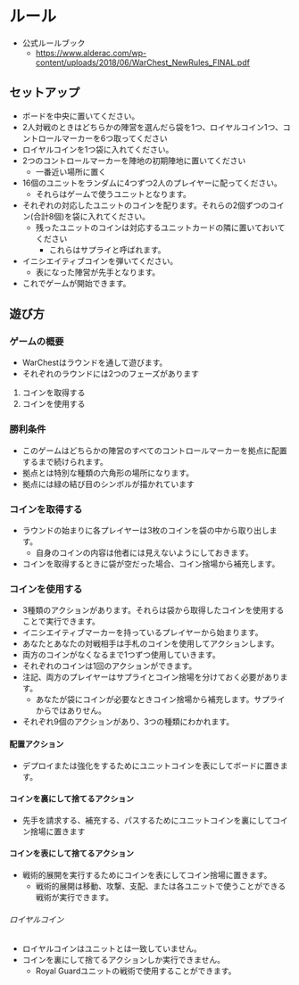 # ルール

- 公式ルールブック
  - https://www.alderac.com/wp-content/uploads/2018/06/WarChest_NewRules_FINAL.pdf

## セットアップ
- ボードを中央に置いてください。
- 2人対戦のときはどちらかの陣営を選んだら袋を1つ、ロイヤルコイン1つ、コントロールマーカーを6つ取ってください
- ロイヤルコインを1つ袋に入れてください。
- 2つのコントロールマーカーを陣地の初期陣地に置いてください
  - 一番近い場所に置く
- 16個のユニットをランダムに4つずつ2人のプレイヤーに配ってください。
  - それらはゲームで使うユニットとなります。
- それぞれの対応したユニットのコインを配ります。それらの2個ずつのコイン(合計8個)を袋に入れてください。
  - 残ったユニットのコインは対応するユニットカードの隣に置いておいてください
    - これらはサプライと呼ばれます。
- イニシエイティブコインを弾いてください。
  - 表になった陣営が先手となります。
- これでゲームが開始できます。

## 遊び方
### ゲームの概要
- WarChestはラウンドを通して遊びます。
- それぞれのラウンドには2つのフェーズがあります

1. コインを取得する
2. コインを使用する

### 勝利条件
- このゲームはどちらかの陣営のすべてのコントロールマーカーを拠点に配置するまで続けられます。
- 拠点とは特別な種類の六角形の場所になります。
- 拠点には緑の結び目のシンボルが描かれています

### コインを取得する
- ラウンドの始まりに各プレイヤーは3枚のコインを袋の中から取り出します。
  - 自身のコインの内容は他者には見えないようにしておきます。
- コインを取得するときに袋が空だった場合、コイン捨場から補充します。

### コインを使用する
- 3種類のアクションがあります。それらは袋から取得したコインを使用することで実行できます。
- イニシエイティブマーカーを持っているプレイヤーから始まります。
- あなたとあなたの対戦相手は手札のコインを使用してアクションします。
- 両方のコインがなくなるまで1つずつ使用していきます。
- それぞれのコインは1回のアクションができます。
- 注記、両方のプレイヤーはサプライとコイン捨場を分けておく必要があります。
  - あなたが袋にコインが必要なときコイン捨場から補充します。サプライからではありせん。
 - それぞれ9個のアクションがあり、3つの種類にわかれます。
 
 #### 配置アクション
   - デプロイまたは強化をするためにユニットコインを表にしてボードに置きます。
 #### コインを裏にして捨てるアクション
   - 先手を請求する、補充する、パスするためにユニットコインを裏にしてコイン捨場に置きます
 #### コインを表にして捨てるアクション
   - 戦術的展開を実行するためにコインを表にしてコイン捨場に置きます。
      - 戦術的展開は移動、攻撃、支配、または各ユニットで使うことができる戦術が実行できます。
      
 ###### ロイヤルコイン
 - ロイヤルコインはユニットとは一致していません。
 - コインを裏にして捨てるアクションしか実行できません。
   - Royal Guardユニットの戦術で使用することができます。
